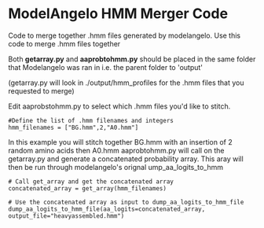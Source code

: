 # ModelAngelo HMM Merger Code

Code to merge together .hmm files generated by modelangelo.
Use this code to merge .hmm files together

Both **getarray.py** and **aaprobtohmm.py** should be placed in the same folder that Modelangelo was ran in
i.e. the parent folder to 'output'

(getarray.py will look in ./output/hmm_profiles for the .hmm files that you requested to merge)

Edit aaprobstohmm.py to select which .hmm files you'd like to stitch.

```
#Define the list of .hmm filenames and integers
hmm_filenames = ["BG.hmm",2,"A0.hmm"]
```

In this example you will stitch together BG.hmm with an insertion of 2 random amino acids then A0.hmm
aaprobtohmm.py will call on the getarray.py and generate a concatenated probability array.
This aray will then be run through modelangelo's orignal ump_aa_logits_to_hmm

```
# Call get_array and get the concatenated array
concatenated_array = get_array(hmm_filenames)

# Use the concatenated array as input to dump_aa_logits_to_hmm_file
dump_aa_logits_to_hmm_file(aa_logits=concatenated_array, output_file="heavyassembled.hmm")
```
